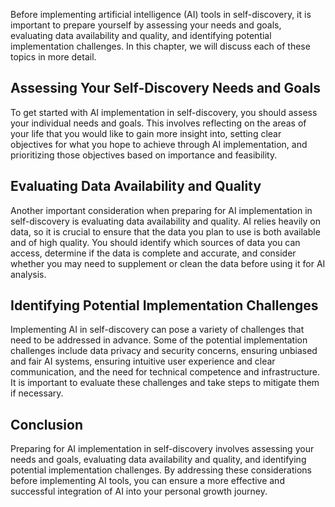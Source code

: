 
Before implementing artificial intelligence (AI) tools in self-discovery, it is important to prepare yourself by assessing your needs and goals, evaluating data availability and quality, and identifying potential implementation challenges. In this chapter, we will discuss each of these topics in more detail.

Assessing Your Self-Discovery Needs and Goals
---------------------------------------------

To get started with AI implementation in self-discovery, you should assess your individual needs and goals. This involves reflecting on the areas of your life that you would like to gain more insight into, setting clear objectives for what you hope to achieve through AI implementation, and prioritizing those objectives based on importance and feasibility.

Evaluating Data Availability and Quality
----------------------------------------

Another important consideration when preparing for AI implementation in self-discovery is evaluating data availability and quality. AI relies heavily on data, so it is crucial to ensure that the data you plan to use is both available and of high quality. You should identify which sources of data you can access, determine if the data is complete and accurate, and consider whether you may need to supplement or clean the data before using it for AI analysis.

Identifying Potential Implementation Challenges
-----------------------------------------------

Implementing AI in self-discovery can pose a variety of challenges that need to be addressed in advance. Some of the potential implementation challenges include data privacy and security concerns, ensuring unbiased and fair AI systems, ensuring intuitive user experience and clear communication, and the need for technical competence and infrastructure. It is important to evaluate these challenges and take steps to mitigate them if necessary.

Conclusion
----------

Preparing for AI implementation in self-discovery involves assessing your needs and goals, evaluating data availability and quality, and identifying potential implementation challenges. By addressing these considerations before implementing AI tools, you can ensure a more effective and successful integration of AI into your personal growth journey.
